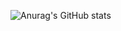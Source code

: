 ![Anurag's GitHub stats](https://github-readme-stats.vercel.app/api?username=alberto-m-santos&hide=stars&count_private=true&show_icons=true&theme=gotham)
